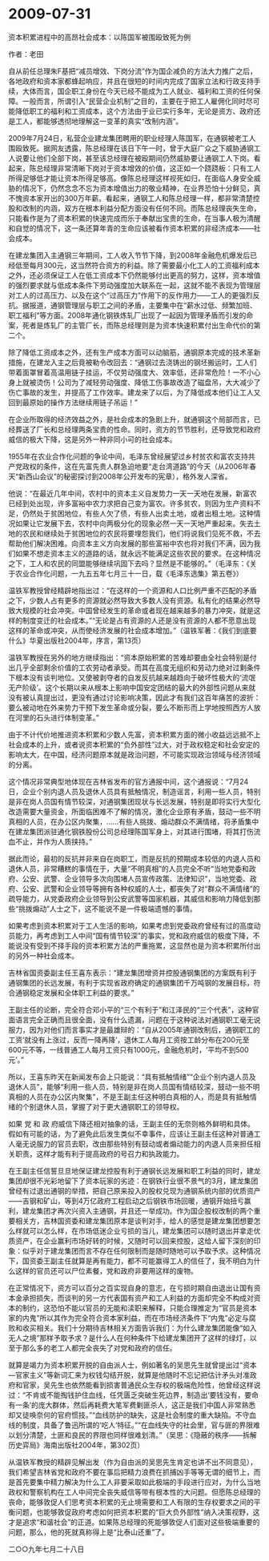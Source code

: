 # 2009-07-31

资本积累进程中的高昂社会成本：以陈国军被围殴致死为例

作者：老田

自从前任总理朱F基把“减员增效、下岗分流”作为国企减负的方法大力推广之后，各地政府和资本家都蜂起响应，并且在很短的时间内完成了国家立法和行政支持手续，大体而言，国企职工身份在今天已经不能成为工人就业、福利和工资的任何保障。一般而言，所谓引入“民营企业机制”之目的，主要在于把工人雇佣化同时尽可能降低职工的福利和工资成本，这个方法由于业已实行多年，无论是资方、政府还是工人，都能够透彻地理解这一变革的真实“改制内涵”。

2009年7月24日，私营企业建龙集团聘用的职业经理人陈国军，在通钢被老工人围殴致死。据网友透露，陈总经理在该日下午一时，曾于大庭广众之下威胁通钢工人说要让他们全部下岗，甚至该总经理在被殴期间仍然威胁要让通钢工人下岗。看起来，陈总经理非常清晰下岗对于资本增效的价值，这正如一个跷跷板：只有工人所得足够低才能让资本所得足够高。像陈总经理这样视死如归，在面临人身安全威胁的情况下，仍然念念不忘为资本增值出力的敬业精神，在业界恐怕十分鲜见，真不愧资本家开出的300万年薪。看起来，通钢工人和陈总经理一样，都非常清楚控股和改制的内涵，双方在根本利益分配方面没有任何不同。而陈总经理丧失生命，只能看作是为了资本积累的快速完成而乐于奉献出宝贵的生命，在当事人极为清醒和自觉的情况下，这一条还算年青的生命应该被看作资本积累的非经济成本――社会成本。

在建龙集团入主通钢三年期间，工人收入节节下降，到2008年金融危机爆发后已经低至每月300元，这当然符合资方的利益。除了需要最小化工人的工资福利成本之外，还必须保证工人在低工资成本下仍然能够付出更高的努力，这样，资本增值的强烈要求就与低成本条件下劳动强度加大联系在一起，这就不能不表现为管理层对工人的过高压力、以及在这个“过高压力”作用下的反作用力――工人的更强烈反抗。据报道，通钢管理层与职工之间的矛盾，主要集中在“薪水过低、频繁加班、职工福利”等方面。2008年通化钢铁炼轧厂出现了一起因为管理矛盾而引发的命案，死者是炼轧厂的主管厂长，而陈总经理则是为资本快速积累付出生命代价的第二个。

除了降低工资成本之外，还有生产成本方面可以动脑筋，通钢原本完成的技术革新措施，在建龙入主之后竟被勒令改回去：“通钢过去浇铸出的钢坯搬运时，工人们带着面罩冒着高温用链子挂运，不仅劳动强度大、效率低，还非常危险！一不小心身上就被烫伤！公司为了减轻劳动强度、降低工伤事故改造了磁盘吊，大大减少了伤亡事故的发生，并提高了工作效率。建龙来了以后，为了降低成本他们让工人又回到最原始的操作方法继续用链子吊运！”

在企业所取得的经济效益之外，是社会成本的急剧上升，就通钢这个局部而言，已经葬送了厂长和总经理两条宝贵的性命。同时，资方的节节胜利，还导致党和政府威信的极大下降，这是另外一种非同小可的社会成本。

1955年在农业合作化问题的争论中间，毛泽东曾经展望过乡村贫农和富农支持共产党政权的条件，这在先富先贵人群急迫地要“走台湾道路”的今天（从2006年春天“新西山会议”的秘密探讨到2008年公开发布的宪章），格外发人深省。

他说：“在最近几年中间，农村中的资本主义自发势力一天一天地在发展，新富农已经到处出现，许多富裕中农力求把自己变为富农。许多贫农，则因为生产资料不足，仍然处于贫困地位，有些人欠了债，有些人出卖土地，或者出租土地。这种情况如果让它发展下去，农村中向两极分化的现象必然一天一天地严重起来。失去土地的农民和继续处于贫困地位的农民将要埋怨我们，他们将说我们见死不救，不去帮助他们解决困难。向资本主义方向发展的那些富裕中农也将对我们不满，因为我们如果不想走资本主义的道路的话，就永远不能满足这些农民的要求。在这种情况之下，工人和农民的同盟能够继续巩固下去吗？显然是不能够的。”（毛泽东：《关于农业合作化问题，一九五五年七月三十一日，载《毛泽东选集》第五卷》）

温铁军教授曾经精辟地指出过：“在这样的一个资源和人口比例严重不匹配的矛盾之下，少数人占有更多的资源就必然导致大多数人没有资源。私有化的结果必然导致大规模的社会冲突。中国曾经发生的革命或者现在越来越多的暴力冲突，就是这样的制度变迁的社会成本。”“无论是占有资源的人还是没有资源的人都不愿意出现这样的革命或冲突，从而使经济发展的社会成本增加。”（温铁军著：《我们到底要什么》华夏出版社2004年，序言，第13页）

温铁军教授在另外的地方继续指出：“资本原始积累的苦难却要由全社会特别是付出几乎全部剩余价值的工农劳动者承受。而其在高度无组织和劳动力绝对过剩条件下根本没有谈判地位。又使被剥夺者的自发反抗越来越趋向于破坏性极大的‘流氓无产阶级’。这个长期以来从根本上影响中国安定团结的最大的外部性问题从来就没有被认真提出过，更没有通过讨论影响决策，因此才有我们这百年痛苦的波折：要么被动地在外来势力干预下发生革命或分裂，要么不断形而上学地按照西方人放在河里的石头进行体制变革。”

由于不计代价地推进资本积累和少数人先富，资本积累方面的微小收益远远抵不上社会成本的上升，或者说资本积累的“负外部性”过大，对于政权稳定和社会安定的影响太大，在中国，经济问题原本就是政治问题，不可能实现政治领域与经济领域的分离。

这个情况非常典型地体现在吉林省发布的官方通报中间，这个通报说：“7月24日，企业个别内退人员及退休人员具有抵触情况，制造谣言，利用一些人员，特别是非在岗人员国有情节较深，对通钢集团现状与长远发展，特别是即将实行大型化改造需要大量资金，所面临困难不了解的情况，激化企业原有矛盾，鼓动一些不明真相的人员，在办公区内聚集，……有些人挑拨、煽动群众不满情绪，将矛盾集中在建龙集团派驻通化钢铁股份公司总经理陈国军身上，对其进行围堵，将其打伤流血不止，并作为人质挟持。”

据此而论，最初的反抗并非来自在岗职工，而是反抗的预期成本较低的内退人员和退休人员，非常糟糕的事情在于，大量“不明真相”的人员完全不听“当地党委和政府、公安、武警、企业领导多次向围堵人员宣传政策、法律知识”，当地党委、政府、公安、武警和企业领导等拥有各种权威的人士，都丧失了对“群众不满情绪”的疏导能力，从党委政府企业领导到公安武警等国家机器，其威信和影响力降低到那些“挑拨煽动”人士之下，这不能说不是一件极端遗憾的事情。

如果考虑到资本积累对于工人生活的影响，如果考虑到党委政府曾经有过的高度动员能力，再考虑到工人中间“国有情节较深”的事实，党和政府威信的极度下降，不能说没有受到不择手段的资本积累方法的严重拖累，这显然也是为资本积累所付出的另外一种社会成本。

吉林省国资委副主任王喜东表示：“建龙集团增资并控股通钢集团的方案既有利于通钢集团的长远发展，有利于实现省政府确定的通钢集团千万吨钢的发展目标，符合通钢稳定发展和全体职工利益的要求。”

王副主任的论断，完全符合邓小平的“三个有利于”和江泽民的“三个代表”，这种官面语言完全正确而且很全面，没有什么遗漏，问题在于这种说法对通钢职工毫无说服力，因为对他们而言事实才是最雄辩的：“自从2005年通钢改制后，通钢职工的工资‘就没有上涨过，反而一降再降’，退休工人每月工资按工龄分布在200元至600元不等，一线普通工人每月工资只有1000元，金融危机时，‘平均不到500元’。”

所以，王喜东昨天在新闻发布会上只能说：“具有抵触情绪”“企业个别内退人员及退休人员”，能够“利用一些人员，特别是非在岗人员国有情结较深，鼓动一些不明真相的人员在办公区内聚集”，不是王副主任这种明白真相的人，而是具有抵触情绪的个别退休人员，掌握了对于更大通钢职工的领导权。

如果 党 和 政 府威信下降还相对抽象的话，王副主任的无奈则格外鲜明和具体。假如有可能的话，为了避免此后发生类似不幸事件，应该让王副主任这种对普通工人毫无说服力的官员去职，改由那些特别有鼓动或者煽动能力的内退人员来担任相关职责，这样才能有利于提高政府的号召力和执政能力。

在王副主任信誓旦旦地保证建龙控股有利于通钢长远发展和职工利益的同时，建龙集团却很不光彩地留下了资本玩家的劣迹：在钢铁行业很不景气的3月，建龙集团曾经有过退出通钢的举措，把自己原来投入的股权兑现为通钢系统内部的优质资产――吉钢和矿山，等到4万亿政府工程启动之后钢铁市场回暖，通钢开始扭亏赢利，建龙集团才再次兴资入主通钢，并且还一举成功。作为国企股权改制的两个重要相关方，吉林国资委和建龙集团原本是谈判对手，给人的感觉是建龙集团想要怎么样就可以怎么样，在市场低迷企业亏损的当儿，建龙集团可以随时退出并拿走优质资产，在企业赢利市场好转的时候，又随时可以回来控股，这给人留下深刻的印象：似乎对于建龙集团而言不存在任何限制而是随时随地可以予取予求。这种情况下，国资委王副主任就算是再有能力，都不可能赢得工人的信任了，我不明白为什么这样的官员还可以尸位素餐，党和政府非要用这样的废物。

在正常情况下，资方可以百分之百实现自身的意志，在亏损时期自由退出让国有资本金承担损失，而谈判的另一方代表国有资产和工人利益的方面却完全不构成对资本的制约，这恐怕不能以官员的无能和渎职来解释，只能合理推定为“官员是资本家的内鬼”所以其作为完全符合资本家利益，而在市场经济条件下“内鬼”必定与腐败和收买相关。我们十分期待吉林相关方面告诉我们：为什么建龙集团能像“如入无人之境”那样予取予求？是什么人在何种条件下给建龙集团开了这样的绿灯，以至于那么多的老工人都完全丧失了对党和政府的信任。

就算是竭力为资本积累开脱的自由派人士，例如著名的吴思先生就曾提出过“资本―官家主义”等新词汇来为权钱勾结开脱，就算是他随时不忘记把估计矛头对准政府和官家，吴先生也依然能看到损害普通民众生存权的极端危险性，他曾经这样说过：“不肯或不能掏钱护住血线，任凭匮乏突破生死边界，制造出‘要钱没有，要命有一条’的庞大群体，然后再耗费大笔军费剿匪杀人，这正是我们中国人非常熟悉却又徒唤奈何的官府惯技。”“血线防护的缺失，这是社会制度的重大缺陷。不守血线的制度，具备了鲁迅所谓的‘吃人’特征。”“在血线失守的社会里，官与匪的界限难以划分清楚，土匪和良民的界限也同样很难划清。”（吴思：《隐蔽的秩序――拆解历史弈局》海南出版社2004年，第302页）

从温铁军教授的精辟见解出发（作为自由派的吴思先生肯定也讲不出不同意见），我们希望吉林省党和政府不要在事后把精力浪费在抓捕凶手等等无谓的细节上，而是首先要集中精力解决为什么工人非要采取如此极端的手段进行应对，为什么当地政权和警察机构在工人中间完全丧失威信等带有根本性的大问题。但愿陈总经理的丧命，能够敦促人们思考资本积累的无止境需要和工人有限的生存权要求之间的平衡问题，也能够敦促政府考虑如何把资本积累的“巨大负外部性”纳入决策视野，这才是追求“和谐社会”的正道。如果陈总经理的死能够敦促人们面对这些极端重要的问题，那么，他的死就真称得上是“比泰山还重”了。

二○○九年七月二十八日
